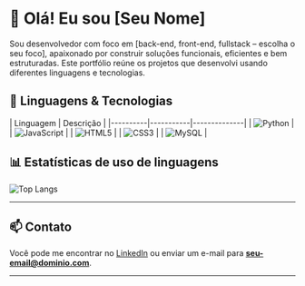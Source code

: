 # 👋 Olá! Eu sou [Seu Nome]

Sou desenvolvedor com foco em [back-end, front-end, fullstack – escolha o seu foco], apaixonado por construir soluções funcionais, eficientes e bem estruturadas. Este portfólio reúne os projetos que desenvolvi usando diferentes linguagens e tecnologias.

## 🚀 Linguagens & Tecnologias

| Linguagem | Descrição | 
|----------|-----------|--------------|
| ![Python](https://img.shields.io/badge/-Python-3776AB?style=flat&logo=python&logoColor=white) |
| ![JavaScript](https://img.shields.io/badge/-JavaScript-F7DF1E?style=flat&logo=javascript&logoColor=black) |
| ![HTML5](https://img.shields.io/badge/-HTML5-E34F26?style=flat&logo=html5&logoColor=white) | 
| ![CSS3](https://img.shields.io/badge/-CSS3-1572B6?style=flat&logo=css3&logoColor=white) |
| ![MySQL](https://img.shields.io/badge/-MySQL-4479A1?style=flat&logo=mysql&logoColor=white) | 

## 📊 Estatísticas de uso de linguagens

![Top Langs](https://github-readme-stats.vercel.app/api/top-langs/?username=gabrielh063&layout=compact&langs_count=8&theme=tokyonight)

---

## 📫 Contato

Você pode me encontrar no [LinkedIn](https://linkedin.com/in/seu-usuario) ou enviar um e-mail para **seu-email@dominio.com**.

---
